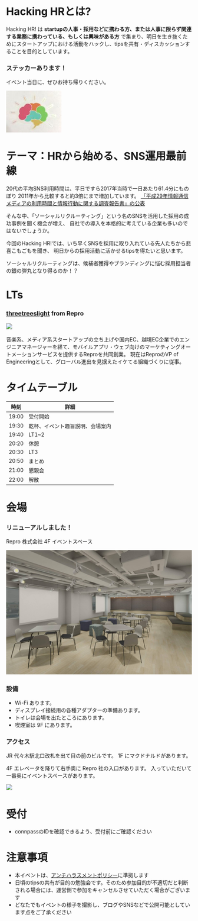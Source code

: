 # Hacking HRとは?

Hacking HR! は **startupの人事・採用などに携わる方、または人事に限らず関連する業務に携わっている、もしくは興味がある方** で集まり、明日を生き抜くためにスタートアップにおける活動をハックし、tipsを共有・ディスカッションすることを目的としています。

### ステッカーあります！

イベント当日に、ぜひお持ち帰りください。

![](https://github.com/hacking-hr/hacking-hr/blob/master/meetups/7/stecker.png?raw=true)

# テーマ：HRから始める、SNS運用最前線

20代の平均SNS利用時間は、平日ですら2017年当時で一日あたり61.4分にものぼり
2011年から比較すると約3倍にまで増加しています。
[「平成29年情報通信メディアの利用時間と情報行動に関する調査報告書」の公表](http://www.soumu.go.jp/menu_news/s-news/01iicp01_02000073.html)

そんな中、「ソーシャルリクルーティング」という名のSNSを活用した採用の成功事例を聞く機会が増え、
自社での導入を本格的に考えている企業も多いのではないでしょうか。

今回のHacking HR!では、いち早くSNSを採用に取り入れている先人たちから悲喜こもごもを聞き、
明日からの採用活動に活かせるtipsを得たいと思います。

ソーシャルリクルーティングは、候補者獲得やブランディングに悩む採用担当者の銀の弾丸となり得るのか！？

# LTs

### [threetreeslight](https://twitter.com/threetreeslight) from Repro

![](https://pbs.twimg.com/profile_images/668402457978908672/2bdWkA5R_200x200.jpg)

音楽系、メディア系スタートアップの立ち上げや国内EC、越境EC企業でのエンジニアマネージャーを経て、モバイルアプリ・ウェブ向けのマーケティングオートメーションサービスを提供するReproを共同創業。
現在はReproのVP of Engineeringとして、グローバル進出を見据えたイケてる組織づくりに従事。


# タイムテーブル

時刻 | 詳細
--- | ---
19:00 | 受付開始
19:30 | 乾杯、イベント趣旨説明、会場案内
19:40 | LT1~2
20:20 | 休憩
20:30 | LT3
20:50 | まとめ
21:00 | 懇親会
22:00 | 解散

# 会場
### リニューアルしました！

Repro 株式会社 4F イベントスペース

![](https://raw.githubusercontent.com/reproio/repro-tech-meetup/master/assets/images/repro-eventspace.jpg)

### 設備

- Wi-Fi あります。
- ディスプレイ接続用の各種アダプターの準備あります。
- トイレは会場を出たところにあります。
- 喫煙室は 9F にあります。

### アクセス

JR 代々木駅北口改札を出て目の前のビルです。
1F にマクドナルドがあります。

4F エレベータを降りて右手奥に Repro 社の入口があります。
入っていただいて一番奥にイベントスペースがあります。

![](https://raw.githubusercontent.com/reproio/repro-tech-meetup/master/assets/images/repro-access-1.png)

# 受付

- connpassのIDを確認できるよう、受付前にご確認ください

# 注意事項

- 本イベントは、[アンチハラスメントポリシー](http://25.ruby.or.jp/coc.ja.html)に準拠します
- 日頃のtipsの共有が目的の勉強会です。そのため参加目的が不適切だと判断される場合には、運営側で参加をキャンセルさせていただく場合がございます
- どなたでもイベントの様子を撮影し、ブログやSNSなどで公開可能としています点をご了承ください
